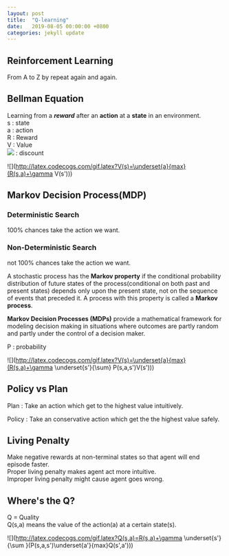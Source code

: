 ```yaml
---
layout: post
title:  "Q-learning"
date:   2019-08-05 00:00:00 +0800
categories: jekyll update
---
```

## Reinforcement Learning  
From A to Z by repeat again and again.  

## Bellman Equation  
Learning from a ***reward*** after an **action** at a **state** in an environment.  
s : state  
a : action  
R : Reward  
V : Value  
![](http://latex.codecogs.com/gif.latex?\gamma) : discount  

![](http://latex.codecogs.com/gif.latex?V(s)=\underset{a}{max}(R(s,a)+\gamma V(s')))  

## Markov Decision Process(MDP)  
### Deterministic Search  
100% chances take the action we want.  
### Non-Deterministic Search  
not 100% chances take the action we want.  

A stochastic process has the **Markov property** if the conditional probability distribution of future states of the process(conditional on both past and present states) depends only upon the present state, not on the sequence of events that preceded it. A process with this property is called a **Markov process**.  

**Markov Decision Processes (MDPs)** provide a mathematical framework for modeling decision making in situations where outcomes are partly random and partly under the control of a decision maker.  

P : probability  

![](http://latex.codecogs.com/gif.latex?V(s)=\underset{a}{max}(R(s,a)+\gamma \underset{s'}{\sum} P(s,a,s')V(s')))  

## Policy vs Plan  
Plan : Take an action which get to the highest value intuitively.  

Policy : Take an conservative action which get the the highest value safely.  

## Living Penalty  
Make negative rewards at non-terminal states so that agent will end episode faster.  
Proper living penalty makes agent act more intuitive.  
Improper living penalty might cause agent goes wrong.  

## Where's the Q?  
Q = Quality  
Q(s,a) means the value of the action(a) at a certain state(s).  

![](http://latex.codecogs.com/gif.latex?Q(s,a)=R(s,a)+\gamma \underset{s'}{\sum }(P(s,a,s')\underset{a'}{max}Q(s',a')))  

